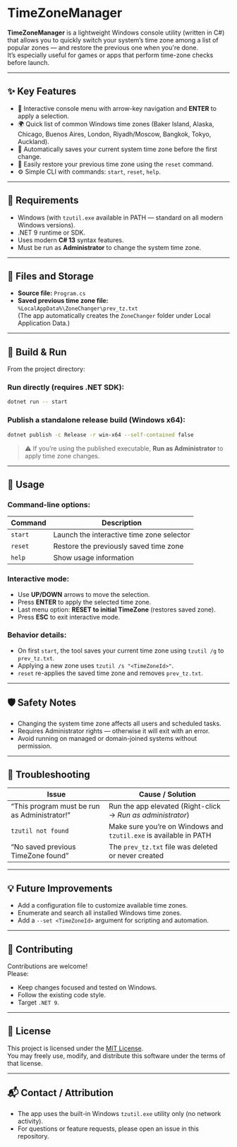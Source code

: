 ﻿# TimeZoneManager

**TimeZoneManager** is a lightweight Windows console utility (written in C#) that allows you to quickly switch your system’s time zone among a list of popular zones — and restore the previous one when you're done.  
It’s especially useful for games or apps that perform time-zone checks before launch.

---

## ✨ Key Features
- 🧭 Interactive console menu with arrow-key navigation and **ENTER** to apply a selection.  
- 🌍 Quick list of common Windows time zones (Baker Island, Alaska, Chicago, Buenos Aires, London, Riyadh/Moscow, Bangkok, Tokyo, Auckland).
- 💾 Automatically saves your current system time zone before the first change.  
- 🔁 Easily restore your previous time zone using the `reset` command.  
- ⚙️ Simple CLI with commands: `start`, `reset`, `help`.

---

## 🧱 Requirements
- Windows (with `tzutil.exe` available in PATH — standard on all modern Windows versions).  
- .NET 9 runtime or SDK.  
- Uses modern **C# 13** syntax features.  
- Must be run as **Administrator** to change the system time zone.

---

## 📁 Files and Storage
- **Source file:** `Program.cs`  
- **Saved previous time zone file:**  
  `%LocalAppData%\ZoneChanger\prev_tz.txt`  
  (The app automatically creates the `ZoneChanger` folder under Local Application Data.)

---

## 🚀 Build & Run

From the project directory:

### Run directly (requires .NET SDK):
```bash
dotnet run -- start
```

### Publish a standalone release build (Windows x64):
```bash
dotnet publish -c Release -r win-x64 --self-contained false
```

> ⚠️ If you’re using the published executable, **Run as Administrator** to apply time zone changes.

---

## 🧩 Usage

### Command-line options:
| Command | Description |
|----------|--------------|
| `start` | Launch the interactive time zone selector |
| `reset` | Restore the previously saved time zone |
| `help`  | Show usage information |

### Interactive mode:
- Use **UP/DOWN** arrows to move the selection.  
- Press **ENTER** to apply the selected time zone.  
- Last menu option: **RESET to initial TimeZone** (restores saved zone).  
- Press **ESC** to exit interactive mode.

### Behavior details:
- On first `start`, the tool saves your current time zone using `tzutil /g` to `prev_tz.txt`.  
- Applying a new zone uses `tzutil /s "<TimeZoneId>"`.  
- `reset` re-applies the saved time zone and removes `prev_tz.txt`.

---

## 🛡️ Safety Notes
- Changing the system time zone affects all users and scheduled tasks.  
- Requires Administrator rights — otherwise it will exit with an error.  
- Avoid running on managed or domain-joined systems without permission.

---

## 🧰 Troubleshooting
| Issue | Cause / Solution |
|--------|------------------|
| “This program must be run as Administrator!” | Run the app elevated (Right-click → *Run as administrator*) |
| `tzutil not found` | Make sure you’re on Windows and `tzutil.exe` is available in PATH |
| “No saved previous TimeZone found” | The `prev_tz.txt` file was deleted or never created |

---

## 💡 Future Improvements
- Add a configuration file to customize available time zones.  
- Enumerate and search all installed Windows time zones.  
- Add a `--set <TimeZoneId>` argument for scripting and automation.

---

## 🤝 Contributing
Contributions are welcome!  
Please:
- Keep changes focused and tested on Windows.
- Follow the existing code style.
- Target `.NET 9`.

---

## 📜 License
This project is licensed under the [MIT License](LICENSE).  
You may freely use, modify, and distribute this software under the terms of that license.

---

## 📬 Contact / Attribution
- The app uses the built-in Windows `tzutil.exe` utility only (no network activity).  
- For questions or feature requests, please open an issue in this repository.
